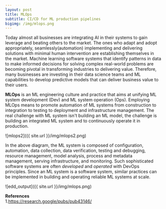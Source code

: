 ```yaml
---
layout: post
title: MLOps
subtitle: CI/CD for ML production pipelines 
bigimg: /img/mlops.png
---
```


Today almost all businesses are integrating AI in their systems to gain leverage and beating others to the market. The ones who adapt and adopt appropriately, seamlessly(automation) implementing and delivering solutions with minimal human intervention are establishing themselves in the market. Machine learning software systems that identify patterns in data to make informed decisions for solving complex real-world problems are becoming pivotal in transforming industries to delivering value. Therefore, many businesses are investing in their data science teams and ML capabilities to develop predictive models that can deliver business value to their users.  

**MLOps** is an ML engineering culture and practice that aims at unifying ML system development (Dev) and ML system operation (Ops). Employing MLOps means to promote automation of ML systems from construction to integration to testing to deployment and infrastructure management. The real challenge with ML system isn't building an ML model, the challenge is building an integrated ML system and to continuously operate it in production.  

![mlops2]({{ site.url }}/img/mlops2.png)

In the above diagram, the ML system is composed of configuration, automation, data collection, data verification, testing and debugging, resource management, model analysis, process and metadata management, serving infrastructure, and monitoring. Such sophisticated software systems are often *developed* and *operated* with DevOps principles. Since an ML system is a software system, similar practices can be implemented in building and operating reliable ML systems at scale.  


![edd_output]({{ site.url }}/img/mlops.png)

**References**  
1.https://research.google/pubs/pub43146/
